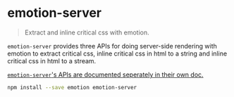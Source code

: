 # emotion-server

> Extract and inline critical css with emotion.

`emotion-server` provides three APIs for doing server-side rendering with emotion to extract critical css, inline critical css in html to a string and inline critical css in html to a stream. 

[`emotion-server`'s APIs are documented seperately in their own doc.](https://emotion.sh/docs/ssr)

```bash
npm install --save emotion emotion-server
```
